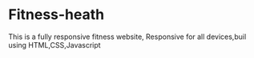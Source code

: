 # Fitness-heath
This is a fully responsive fitness website, Responsive for all devices,buil using HTML,CSS,Javascript
